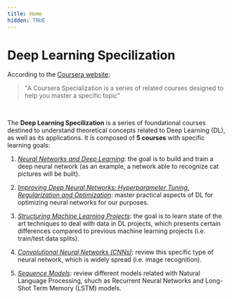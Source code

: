 ```yaml
---
title: Home
hidden: TRUE
---
```


# Deep Learning Specilization

According to the [Coursera website](https://www.coursera.support/s/article/208280296-Specializations?language=en_US):

>  "A Coursera Specialization is a series of related courses designed to help you master a specific topic"

  <br>

The **Deep Learning Specilization** is a series of foundational courses destined to understand theoretical concepts related to Deep Learning (DL), as well as its applications. It is composed of **5 courses** with specific learning goals: 

1. [_Neural Networks and Deep Learning_](https://www.coursera.org/learn/neural-networks-deep-learning?specialization=deep-learning ): the goal is to build and train a deep neural network (as an example, a network able to recognize cat pictures will be built).

2. [_Improving Deep Neural Networks: Hyperparameter Tuning, Regularization and Optimization_](https://www.coursera.org/learn/deep-neural-network?specialization=deep-learning): master practical aspects of DL for optimizing neural networks for our purposes. 

3. [_Structuring Machine Learning Projects_](https://www.coursera.org/learn/machine-learning-projects?specialization=deep-learning): the goal is to learn state of the art techniques to deal with data in DL projects, which presents certain differences compared to previous machine learning projects (i.e. train/test data splits).

4. [_Convolutional Neural Networks (CNNs)_](https://www.coursera.org/learn/convolutional-neural-networks?specialization=deep-learning): review this specific type of neural network, which is widely spread (i.e. image recognition).

5. [_Sequence Models_](https://www.coursera.org/learn/nlp-sequence-models?specialization=deep-learning): review different models related with Natural Language Processing, shuch as Recurrent Neural Networks and Long-Shot Term Memory (LSTM) models. 